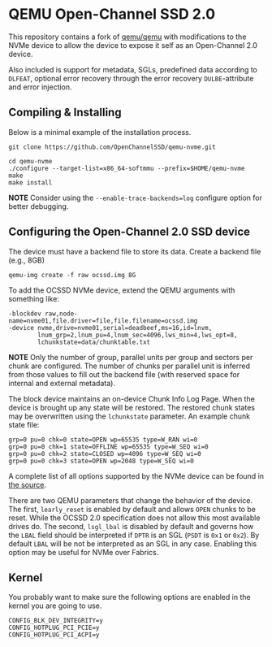# QEMU Open-Channel SSD 2.0

This repository contains a fork of [qemu/qemu](https://github.com/qemu/qemu)
with modifications to the NVMe device to allow the device to expose it self as
an Open-Channel 2.0 device.

Also included is support for metadata, SGLs, predefined data according to
`DLFEAT`, optional error recovery through the error recovery `DULBE`-attribute
and error injection.

## Compiling & Installing

Below is a minimal example of the installation process.

    git clone https://github.com/OpenChannelSSD/qemu-nvme.git

    cd qemu-nvme
    ./configure --target-list=x86_64-softmmu --prefix=$HOME/qemu-nvme
    make
    make install

**NOTE** Consider using the `--enable-trace-backends=log` configure option for
better debugging.

## Configuring the Open-Channel 2.0 SSD device

The device must have a backend file to store its data. Create a backend file
(e.g., 8GB)

```
qemu-img create -f raw ocssd.img 8G
```

To add the OCSSD NVMe device, extend the QEMU arguments with something like:

```
-blockdev raw,node-name=nvme01,file.driver=file,file.filename=ocssd.img
-device nvme,drive=nvme01,serial=deadbeef,ms=16,id=lnvm,
        lnum_grp=2,lnum_pu=4,lnum_sec=4096,lws_min=4,lws_opt=8,
        lchunkstate=data/chunktable.txt
```

**NOTE** Only the number of group, parallel units per group and sectors per
chunk are configured. The number of chunks per parallel unit is inferred from
those values to fill out the backend file (with reserved space for internal and
external metadata).

The block device maintains an on-device Chunk Info Log Page. When the device is
brought up any state will be restored. The restored chunk states may be
overwritten using the `lchunkstate` parameter. An example chunk state file:

```
grp=0 pu=0 chk=0 state=OPEN wp=65535 type=W_RAN wi=0
grp=0 pu=0 chk=1 state=OFFLINE wp=65535 type=W_SEQ wi=0
grp=0 pu=0 chk=2 state=CLOSED wp=4096 type=W_SEQ wi=0
grp=0 pu=0 chk=3 state=OPEN wp=2048 type=W_SEQ wi=0
```

A complete list of all options supported by the NVMe device can be found in
[the source](hw/block/nvme.c#L31).

There are two QEMU parameters that change the behavior of the device. The
first, `learly_reset` is enabled by default and allows `OPEN` chunks to be
reset. While the OCSSD 2.0 specification does not allow this most available
drives do. The second, `lsgl_lbal` is disabled by default and governs how the
`LBAL` field should be interpreted if `DPTR` is an SGL (`PSDT` is `0x1` or
`0x2`). By default `LBAL` will be not be interpreted as an SGL in any case.
Enabling this option may be useful for NVMe over Fabrics.


## Kernel

You probably want to make sure the following options are enabled in the kernel
you are going to use.

```
CONFIG_BLK_DEV_INTEGRITY=y
CONFIG_HOTPLUG_PCI_PCIE=y
CONFIG_HOTPLUG_PCI_ACPI=y
```
